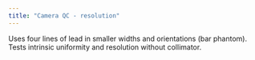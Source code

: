 ```yaml
---
title: "Camera QC - resolution"
---
```

Uses four lines of lead in smaller widths and orientations (bar phantom). Tests intrinsic uniformity and resolution without collimator.

